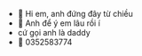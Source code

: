 - 👋 Hi em, anh đứng đây từ chiều
- 👀 Anh để ý em lâu rồi í
- cứ gọi anh là daddy
- 📲 0352583774
<!---
datvc/datvc is a ✨ special ✨ repository because its `README.md` (this file) appears on your GitHub profile.
You can click the Preview link to take a look at your changes.
--->

